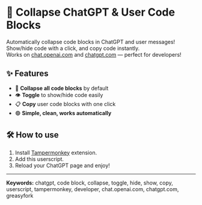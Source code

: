 # 🚀 Collapse ChatGPT & User Code Blocks

Automatically collapse code blocks in ChatGPT and user messages!  
Show/hide code with a click, and copy code instantly.  
Works on [chat.openai.com](https://chat.openai.com) and [chatgpt.com](https://chatgpt.com) — perfect for developers!

## ✨ Features

- 🔽 **Collapse all code blocks** by default
- 👁️ **Toggle** to show/hide code easily
- 📋 **Copy** user code blocks with one click
- 🟢 **Simple, clean, works automatically**

## 🛠️ How to use

1. Install [Tampermonkey](https://www.tampermonkey.net/) extension.
2. Add this userscript.
3. Reload your ChatGPT page and enjoy!

---

**Keywords:** chatgpt, code block, collapse, toggle, hide, show, copy, userscript, tampermonkey, developer, chat.openai.com, chatgpt.com, greasyfork
